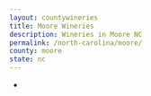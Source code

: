 ```yaml
---
layout: countywineries
title: Moore Wineries
description: Wineries in Moore NC
permalink: /north-carolina/moore/
county: moore
state: nc
---
```

-
